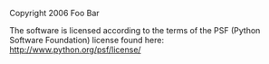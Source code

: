 Copyright 2006 Foo Bar

The software is licensed according to the terms of the PSF (Python Software Foundation) license found here: http://www.python.org/psf/license/